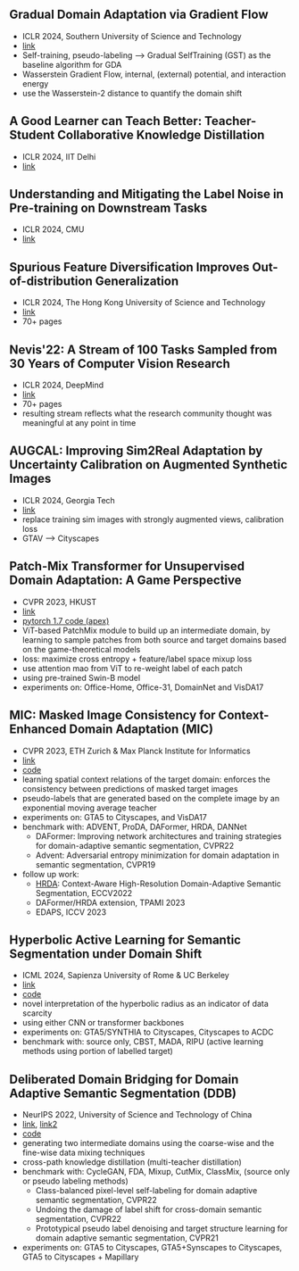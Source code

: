 ## Gradual Domain Adaptation via Gradient Flow
- ICLR 2024, Southern University of Science and Technology
- [link](https://openreview.net/pdf?id=iTTZFKrlGV)
- Self-training, pseudo-labeling --> Gradual SelfTraining (GST) as the baseline algorithm for GDA
- Wasserstein Gradient Flow, internal, (external) potential, and interaction energy
- use the Wasserstein-2 distance to quantify the domain shift

## A Good Learner can Teach Better: Teacher-Student Collaborative Knowledge Distillation
- ICLR 2024, IIT Delhi
- [link](https://openreview.net/pdf?id=Ixi4j6LtdX)

## Understanding and Mitigating the Label Noise in Pre-training on Downstream Tasks
- ICLR 2024, CMU
- [link](https://arxiv.org/pdf/2309.17002)

## Spurious Feature Diversification Improves Out-of-distribution Generalization
- ICLR 2024, The Hong Kong University of Science and Technology
- [link](https://arxiv.org/pdf/2309.17230)
- 70+ pages

## Nevis'22: A Stream of 100 Tasks Sampled from 30 Years of Computer Vision Research
- ICLR 2024, DeepMind
- [link](https://arxiv.org/pdf/2211.11747)
- 70+ pages
- resulting stream reflects what the research community thought was meaningful at any point in time

## AUGCAL: Improving Sim2Real Adaptation by Uncertainty Calibration on Augmented Synthetic Images
- ICLR 2024, Georgia Tech
- [link](https://arxiv.org/pdf/2312.06106)
- replace training sim images with strongly augmented views, calibration loss
- GTAV --> Cityscapes

## Patch-Mix Transformer for Unsupervised Domain Adaptation: A Game Perspective
- CVPR 2023, HKUST
- [link](https://arxiv.org/pdf/2303.13434v2)
- [pytorch 1.7 code (apex)](https://github.com/JinjingZhu/PMTrans)
- ViT-based PatchMix module to build up an intermediate domain, by learning to sample patches from both source and target domains based on the game-theoretical models
- loss: maximize cross entropy + feature/label space mixup loss
- use attention mao from ViT to re-weight label of each patch
- using pre-trained Swin-B model
- experiments on: Office-Home, Office-31, DomainNet and VisDA17

## MIC: Masked Image Consistency for Context-Enhanced Domain Adaptation (MIC)
- CVPR 2023, ETH Zurich & Max Planck Institute for Informatics
- [link](https://arxiv.org/pdf/2212.01322)
- [code](https://github.com/lhoyer/mic)
- learning spatial context relations of the target domain: enforces the
consistency between predictions of masked target images
- pseudo-labels that are generated based on the complete image by an exponential moving average teacher
- experiments on: GTA5 to Cityscapes, and VisDA17
- benchmark with: ADVENT, ProDA, DAFormer, HRDA, DANNet
  - DAFormer: Improving network architectures and training strategies for domain-adaptive semantic segmentation, CVPR22
  - Advent: Adversarial entropy minimization for domain adaptation in semantic segmentation, CVPR19
- follow up work:
  - [HRDA](https://github.com/lhoyer/HRDA): Context-Aware High-Resolution Domain-Adaptive Semantic Segmentation, ECCV2022
  - DAFormer/HRDA extension, TPAMI 2023
  - EDAPS, ICCV 2023

## Hyperbolic Active Learning for Semantic Segmentation under Domain Shift
- ICML 2024, Sapienza University of Rome & UC Berkeley
- [link](https://arxiv.org/pdf/2306.11180v4)
- [code](https://github.com/paolomandica/HALO)
- novel interpretation of the hyperbolic radius as an indicator of data scarcity
- using either CNN or transformer backbones
- experiments on: GTA5/SYNTHIA to Cityscapes, Cityscapes to ACDC
- benchmark with: source only, CBST, MADA, RIPU (active learning methods using portion of labelled target)

## Deliberated Domain Bridging for Domain Adaptive Semantic Segmentation (DDB)
- NeurIPS 2022, University of Science and Technology of China
- [link](https://arxiv.org/pdf/2209.07695v3), [link2](https://proceedings.neurips.cc/paper_files/paper/2022/file/61aa557643ae8709b6a4f41140b2234a-Paper-Conference.pdf)
- [code](https://github.com/xiaoachen98/DDB)
- generating two intermediate domains using the coarse-wise and the fine-wise data mixing techniques
- cross-path knowledge distillation (multi-teacher distillation)
- benchmark with: CycleGAN, FDA, Mixup, CutMix, ClassMix, (source only or pseudo labeling methods)
  - Class-balanced pixel-level self-labeling for domain adaptive semantic segmentation, CVPR22
  - Undoing the damage of label shift for cross-domain semantic segmentation, CVPR22
  - Prototypical pseudo label denoising and target structure learning for domain adaptive semantic segmentation, CVPR21
- experiments on: GTA5 to Cityscapes, GTA5+Synscapes to Cityscapes, GTA5 to Cityscapes + Mapillary
